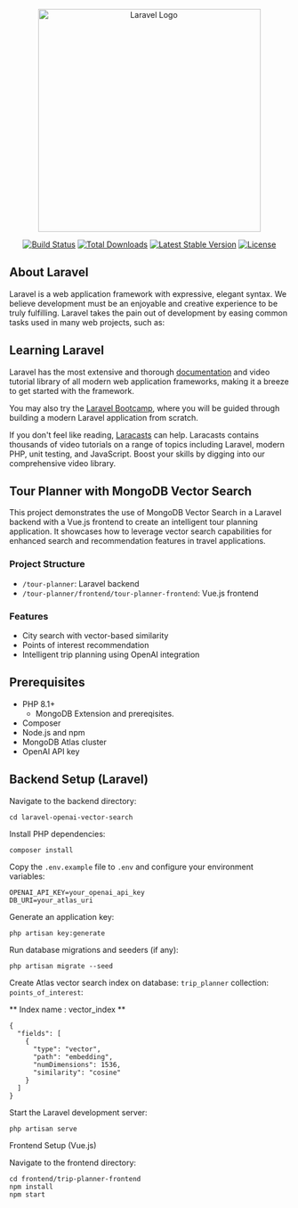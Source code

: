 <p align="center"><a href="https://laravel.com" target="_blank"><img src="https://raw.githubusercontent.com/laravel/art/master/logo-lockup/5%20SVG/2%20CMYK/1%20Full%20Color/laravel-logolockup-cmyk-red.svg" width="400" alt="Laravel Logo"></a></p>

<p align="center">
<a href="https://github.com/laravel/framework/actions"><img src="https://github.com/laravel/framework/workflows/tests/badge.svg" alt="Build Status"></a>
<a href="https://packagist.org/packages/laravel/framework"><img src="https://img.shields.io/packagist/dt/laravel/framework" alt="Total Downloads"></a>
<a href="https://packagist.org/packages/laravel/framework"><img src="https://img.shields.io/packagist/v/laravel/framework" alt="Latest Stable Version"></a>
<a href="https://packagist.org/packages/laravel/framework"><img src="https://img.shields.io/packagist/l/laravel/framework" alt="License"></a>
</p>

## About Laravel

Laravel is a web application framework with expressive, elegant syntax. We believe development must be an enjoyable and creative experience to be truly fulfilling. Laravel takes the pain out of development by easing common tasks used in many web projects, such as:

## Learning Laravel

Laravel has the most extensive and thorough [documentation](https://laravel.com/docs) and video tutorial library of all modern web application frameworks, making it a breeze to get started with the framework.

You may also try the [Laravel Bootcamp](https://bootcamp.laravel.com), where you will be guided through building a modern Laravel application from scratch.

If you don't feel like reading, [Laracasts](https://laracasts.com) can help. Laracasts contains thousands of video tutorials on a range of topics including Laravel, modern PHP, unit testing, and JavaScript. Boost your skills by digging into our comprehensive video library.

## Tour Planner with MongoDB Vector Search

This project demonstrates the use of MongoDB Vector Search in a Laravel backend with a Vue.js frontend to create an intelligent tour planning application. It showcases how to leverage vector search capabilities for enhanced search and recommendation features in travel applications.

### Project Structure

- `/tour-planner`: Laravel backend
- `/tour-planner/frontend/tour-planner-frontend`: Vue.js frontend


### Features

- City search with vector-based similarity
- Points of interest recommendation
- Intelligent trip planning using OpenAI integration

## Prerequisites

- PHP 8.1+
    - MongoDB Extension and prereqisites.
- Composer
- Node.js and npm
- MongoDB Atlas cluster
- OpenAI API key

## Backend Setup (Laravel)

Navigate to the backend directory:

```
cd laravel-openai-vector-search
```
Install PHP dependencies:
```
composer install
```

Copy the `.env.example` file to `.env` and configure your environment variables:
```
OPENAI_API_KEY=your_openai_api_key
DB_URI=your_atlas_uri
```

Generate an application key:
```
php artisan key:generate
```

Run database migrations and seeders (if any):
```
php artisan migrate --seed
```

Create Atlas vector search index on database: `trip_planner` collection: `points_of_interest`:

** Index name : vector_index **
```
{
  "fields": [
    {
      "type": "vector",
      "path": "embedding",
      "numDimensions": 1536,
      "similarity": "cosine"
    }
  ]
}
```

Start the Laravel development server:
```
php artisan serve
```

Frontend Setup (Vue.js)

Navigate to the frontend directory:
```
cd frontend/trip-planner-frontend
npm install
npm start
```






